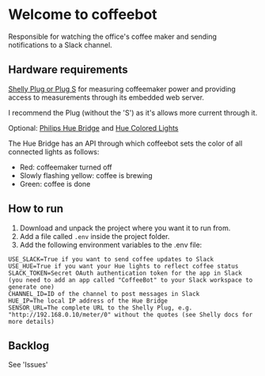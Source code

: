 # Welcome to coffeebot
Responsible for watching the office's coffee maker and sending notifications to a Slack channel.

## Hardware requirements
[Shelly Plug or Plug S](https://www.shelly.cloud/products/shelly-plug-smart-home-automation-device/) for measuring coffeemaker power
and providing access to measurements through its embedded web server.

I recommend the Plug (without the 'S') as it's allows more current through it.

Optional: [Philips Hue Bridge](https://www.philips-hue.com/en-gb/p/hue-bridge/8719514342583) and [Hue Colored Lights](https://www.philips-hue.com/en-gb/products/smart-light-bulbs)

The Hue Bridge has an API through which coffeebot sets the color of all connected lights as follows:
- Red: coffeemaker turned off
- Slowly flashing yellow: coffee is brewing
- Green: coffee is done

## How to run
1. Download and unpack the project where you want it to run from.
2. Add a file called `.env` inside the project folder.
3. Add the following environment variables to the .env file:
```
USE_SLACK=True if you want to send coffee updates to Slack
USE_HUE=True if you want your Hue lights to reflect coffee status
SLACK_TOKEN=Secret OAuth authentication token for the app in Slack (you need to add an app called "CoffeeBot" to your Slack workspace to generate one)
CHANNEL_ID=ID of the channel to post messages in Slack
HUE_IP=The local IP address of the Hue Bridge
SENSOR_URL=The complete URL to the Shelly Plug, e.g. "http://192.168.0.10/meter/0" without the quotes (see Shelly docs for more details)
```


## Backlog
See 'Issues'
